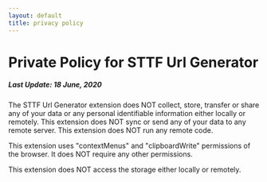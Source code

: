 ```yaml
---
layout: default
title: privacy policy
---
```


# Private Policy for STTF Url Generator

##### Last Update: 18 June, 2020

The STTF Url Generator extension does NOT collect, store, transfer or share any of your data or any personal identifiable information either locally or remotely. This extension does NOT sync or send any of your data to any remote server. This extension does NOT run any remote code. 

This extension uses "contextMenus" and "clipboardWrite" permissions of the browser. It does NOT require any other permissions. 

This extension does NOT access the storage either locally or remotely. 

